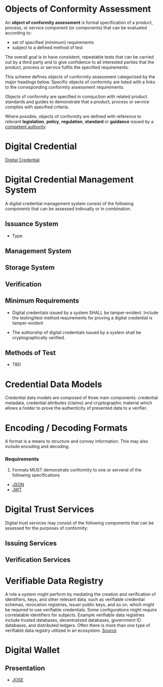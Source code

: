 # Objects of Conformity Assessment
An **object of conformity assessment** is formal specification of a product, process, or service component (or components) that can be evaluated according to:
* set of specified (minimum) requirements
* subject to a defined method of test

The overall goal is to have consistent, repeatable tests that can be carried out by a third party and to give confidence to all interested parties that the product, process or service fulfils the specified requirements.

This scheme defines objects of conformity assessment categorized by the major headings below. Specific objects of conformity are listed with a links to the corresponding conformity assessment requirements.

Objects of conformity are specified in connjuction with related product standards and guides to demonstrate that a product, process or service complies with specified criteria.

Where possible, objects of conformity are defined with reference to relevant **legislation**, **policy**, **regulation**, **standard** or **guidance** issued by a [competent authority](./scheme-definitions.md)


# Digital Credential

[Digital Credential](./objects/objca-digital-credential.md)


# Digital Credential Management System 
A digital credential management system consist of the following components that can be assessed indivually or in combination.

## Issuance System
* Type

## Management System

## Storage System


## Verification




## Minimum Requirements

* Digital credentials issued by a system SHALL be tamper-evident. Include the testing/test method requirements for proving a digital credential is tamper-evident

* The authorship of digital credentials issued by a system shall be cryptographically verified.

## Methods of Test

* TBD


# Credential Data Models

 Credential data models are composed of three main components: credential metadata, credential attributes (claims) and cryptographic material which allows a holder to prove the authenticity of presented data to a verifier. 


# Encoding / Decoding Formats
A format is a means to structure and convey information. This may also include encoding and decoding. 

### Requirements

1. Formats MUST demonstrate conformity to one or serveral of the following specifications 

* [JSON](https://www.json.org/json-en.html)
* [JWT](https://www.rfc-editor.org/rfc/rfc7519)


# Digital Trust Services
Digital trust services may consist of the following components that can be assessed for the purposes of conformity:

## Issuing Services

## Verification Services

# Verifiable Data Registry
A role a system might perform by mediating the creation and verification of identifiers, keys, and other relevant data, such as verifiable credential schemas, revocation registries, issuer public keys, and so on, which might be required to use verifiable credentials. Some configurations might require correlatable identifiers for subjects. Example verifiable data registries include trusted databases, decentralized databases, government ID databases, and distributed ledgers. Often there is more than one type of verifiable data registry utilized in an ecosystem. [Source](https://www.w3.org/TR/vc-data-model/)


# Digital Wallet

## Presentation

* [JOSE](https://datatracker.ietf.org/wg/jose/charter/)





